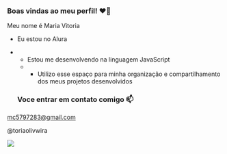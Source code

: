 ### Boas vindas ao meu perfil! ❤️‍🔥

Meu nome é Maria Vitoria

- Eu estou no Alura
- - Estou me desenvolvendo na linguagem JavaScript
  - - Utilizo esse espaço para minha organização e compartilhamento dos meus projetos desenvolvidos

  ### Voce entrar em contato comigo 📫

mc5797283@gmail.com

@toriaolivwira


![](https://media.tenor.com/MK85sFAXL6sAAAAM/billie-eilish-billie.gif)
